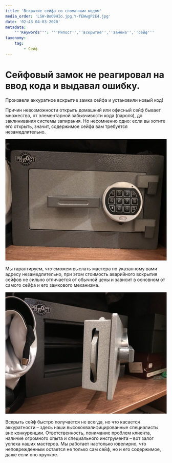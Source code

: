 ```yaml
---
title: 'Вскрытие сейфа со сломанным кодом'
media_order: 'LSW-BoO9HIo.jpg,Y-fEWwgP2E4.jpg'
date: '02:43 04-03-2020'
metadata:
    '''Keywords''': '''Рипост'',''вскрытие'',''замена'',''сейф'''
taxonomy:
    tag:
        - Сейф
---
```


# Сейфовый замок не реагировал на ввод кода и выдавал ошибку.

Произвели аккуратное вскрытие замка сейфа и установили новый код! 

Причин невозможности открыть домашний или офисный сейф бывает множество, от элементарной забывчивости кода (пароля), до заклинивания системы запирания. Но несомненно одно: если вы хотите его открыть, значит, содержимое сейфа вам требуется незамедлительно.

![](LSW-BoO9HIo.jpg)

Мы гарантируем, что сможем выслать мастера по указанному вами адресу незамедлительно, при этом стоимость аварийного вскрытия сейфов не сильно отличается от обычной цены и зависит в основном от самого сейфа и его замкового механизма.

![](Y-fEWwgP2E4.jpg)

Вскрыть сейф быстро получается не всегда, но что касается аккуратности – здесь наши высококвалифицированные специалисты вне конкуренции. Ответственность, понимание проблем клиента, наличие огромного опыта и специального инструмента – вот залог успеха наших мастеров. Мы работает настолько ювелирно, что неповрежденным остается не только сам сейф, но и его содержимое, даже если оно хрупкое.